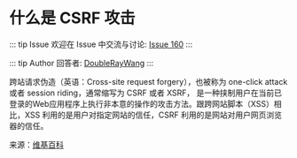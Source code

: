 # 什么是 CSRF 攻击



::: tip Issue 
 欢迎在 Issue 中交流与讨论: [Issue 160](https://github.com/shfshanyue/Daily-Question/issues/160) 
:::

::: tip Author 
回答者: [DoubleRayWang](https://github.com/DoubleRayWang) 
:::

跨站请求伪造（英语：Cross-site request forgery），也被称为 one-click attack 或者 session riding，通常缩写为 CSRF 或者 XSRF， 是一种挟制用户在当前已登录的Web应用程序上执行非本意的操作的攻击方法。跟跨网站脚本（XSS）相比，XSS 利用的是用户对指定网站的信任，CSRF 利用的是网站对用户网页浏览器的信任。

来源：[维基百科](https://zh.wikipedia.org/wiki/%E8%B7%A8%E7%AB%99%E8%AF%B7%E6%B1%82%E4%BC%AA%E9%80%A0)